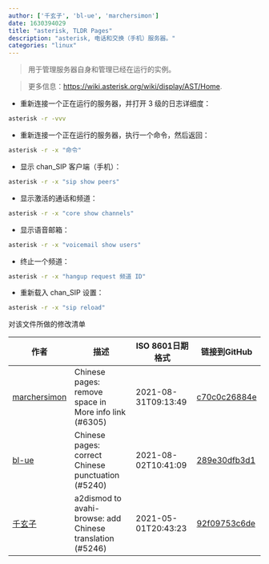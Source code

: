 ```yaml
---
author: ['千玄子', 'bl-ue', 'marchersimon']
date: 1630394029
title: "asterisk, TLDR Pages"
description: "asterisk, 电话和交换（手机）服务器。"
categories: "linux"
---
```

> 用于管理服务器自身和管理已经在运行的实例。

> 更多信息：<https://wiki.asterisk.org/wiki/display/AST/Home>.

- 重新连接一个正在运行的服务器，并打开 3 级的日志详细度：

```bash
asterisk -r -vvv
```

- 重新连接一个正在运行的服务器，执行一个命令，然后返回：

```bash
asterisk -r -x "命令"
```

- 显示 chan_SIP 客户端（手机）：

```bash
asterisk -r -x "sip show peers"
```

- 显示激活的通话和频道：

```bash
asterisk -r -x "core show channels"
```

- 显示语音邮箱：

```bash
asterisk -r -x "voicemail show users"
```

- 终止一个频道：

```bash
asterisk -r -x "hangup request 频道 ID"
```

- 重新载入 chan_SIP 设置：

```bash
asterisk -r -x "sip reload"
```
对该文件所做的修改清单


作者 | 描述 | ISO 8601日期格式 | 链接到GitHub
------|-----|-----|-----
[marchersimon](mailto:50295997+marchersimon@users.noreply.github.com) | Chinese pages: remove space in More info link (#6305) | 2021-08-31T09:13:49 | [c70c0c26884e](https://github.com/tldr-pages/tldr/commit/c70c0c26884ee74fabb640cd842d1e4c72d9df4b)
[bl-ue](mailto:54780737+bl-ue@users.noreply.github.com) | Chinese pages: correct Chinese punctuation (#5240) | 2021-08-02T10:41:09 | [289e30dfb3d1](https://github.com/tldr-pages/tldr/commit/289e30dfb3d1d73bade9e3610e12bfc90e9270ae)
[千玄子](mailto:ownbyzjuyk@gmail.com) | a2dismod to avahi-browse: add Chinese translation (#5246) | 2021-05-01T20:43:23 | [92f09753c6de](https://github.com/tldr-pages/tldr/commit/92f09753c6de9ab7cc8df9cd8d194f824252dd23)

